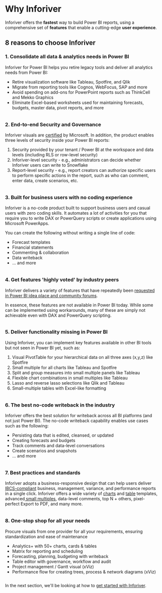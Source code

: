 # Why Inforiver

Inforiver offers the **fastest** way to build Power BI reports, using a comprehensive set of **features** that enable a cutting-edge **user experience**.

## 8 reasons to choose Inforiver

### 1. Consolidate all data & analytics needs in Power BI

Inforiver for Power BI helps you retire legacy tools and deliver all analytics needs from Power BI:

* Retire visualization software like Tableau, Spotfire, and Qlik&#x20;
* Migrate from reporting tools like Cognos, WebFocus, SAP and more
* Avoid spending on add-ons for PowerPoint reports such as ThinkCell and Mekko Graphics
* Eliminate Excel-based worksheets used for maintaining forecasts, budgets, master data, pivot reports, and more

<figure><img src="../.gitbook/assets/image (2).png" alt=""><figcaption></figcaption></figure>

### 2. End-to-end Security and Governance

Inforiver visuals are [certified](https://learn.microsoft.com/en-us/power-bi/developer/visuals/power-bi-custom-visuals-certified) by Microsoft. In addition, the product enables three levels of security inside your Power BI reports:

1. Security provided by your tenant / Power BI at the workspace and data levels (including RLS or row-level security)
2. Inforiver-level security - e.g., administrators can decide whether Inforiver users can write to Snowflake
3. Report-level security - e.g., report creators can authorize specific users to perform specific actions in the report, such as who can comment, enter data, create scenarios, etc.

<figure><img src="../.gitbook/assets/image (1) (1) (1).png" alt=""><figcaption></figcaption></figure>

### 3. Built for business users with no coding experience

Inforiver is a no-code product built to support business users and casual users with zero coding skills. It automates a lot of activities for you that require you to write DAX or PowerQuery scripts or create applications using Microsoft PowerApps.

You can create the following without writing a single line of code:

* Forecast templates
* Financial statements
* Commenting & collaboration
* Data writeback&#x20;
* ... and more

<figure><img src="../.gitbook/assets/image (2) (1).png" alt=""><figcaption></figcaption></figure>

### 4. Get features 'highly voted' by industry peers

Inforiver delivers a variety of features that have repeatedly been [requested in Power BI idea place and community forums](https://inforiverstage.wpengine.com/blog/category/feature-highlights/).

In essence, these features are not available in Power BI today. While some can be implemented using workarounds, many of these are simply not achievable even with DAX and PowerQuery scripting.

<figure><img src="../.gitbook/assets/image (3).png" alt=""><figcaption></figcaption></figure>

### 5. Deliver functionality missing in Power BI

Using Inforiver, you can implement key features available in other BI tools but not seen in Power BI yet, such as:​

1. Visual PivotTable for your hierarchical data on all three axes (x,y,z) like Spotfire​
2. Small multiple for all charts like Tableau and Spotfire ​
3. Split and group measures into small multiple panels like Tableau ​
4. Flexible chart combinations in small multiples like Tableau​
5. Lasso and reverse lasso selections like Qlik and Tableau​
6. Small-multiple tables with Excel-like formatting ​

<figure><img src="../.gitbook/assets/image (4).png" alt=""><figcaption></figcaption></figure>

### 6. The best no-code writeback in the industry

Inforiver offers the best solution for writeback across all BI platforms (and not just Power BI). The no-code writeback capability enables use cases such as the following:

* Persisting data that is edited, cleansed, or updated
* Creating forecasts and budgets
* Track comments and data-level conversations
* Create scenarios and snapshots
* ... and more

<figure><img src="../.gitbook/assets/image (5).png" alt=""><figcaption></figcaption></figure>

### **7. Best practices and standards**

Inforiver adopts a business-responsive design that can help users deliver [IBCS-compliant](https://inforiver.com/ibcs-reports-powerbi/) business, management, variance, and performance reports in a single click. Inforiver offers a wide variety of [charts](https://inforiver.com/ibcs-reports-powerbi/ibcs-charts-powerbi/) and [table](https://inforiver.com/ibcs-reports-powerbi/ibcs-tables-powerbi/) templates, advanced[ small multiples](https://inforiver.com/advanced-small-multiples-powerbi/), data-level comments, top N + others, pixel-perfect Export to PDF, and many more.

<figure><img src="../.gitbook/assets/image (6).png" alt=""><figcaption></figcaption></figure>

### 8. One-stop shop for all your needs

Procure visuals from one provider for all your requirements, ensuring standardization and ease of maintenance

* Analytics+ with 50+ charts, cards & tables
* Matrix for reporting and scheduling
* Forecasting, planning, budgeting with writeback&#x20;
* Table editor with governance, workflow and audit
* Project management / Gantt visual (xViz)
* Performance flow for creating trees, process & network diagrams (xViz)

<figure><img src="../.gitbook/assets/image (7).png" alt=""><figcaption></figcaption></figure>

In the next section, we'll be looking at how to [get started with Inforiver](get-started/).
